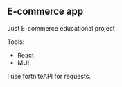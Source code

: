 ## E-commerce app

Just E-commerce educational project

Tools:
- React
- MUI

I use fortniteAPI for requests.

